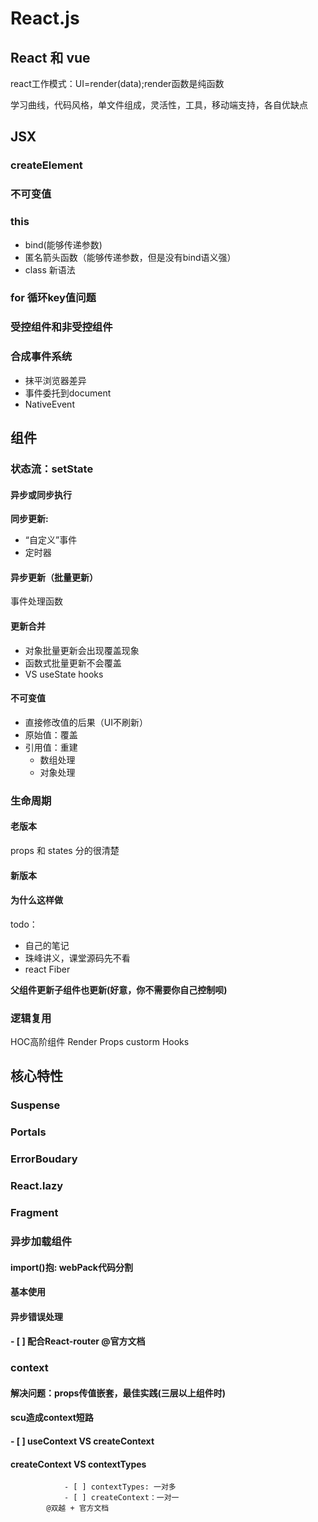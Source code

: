 # React.js

## React 和 vue

react工作模式：UI=render(data);render函数是纯函数

学习曲线，代码风格，单文件组成，灵活性，工具，移动端支持，各自优缺点

## JSX
### createElement
### 不可变值
### this
- bind(能够传递参数)
- 匿名箭头函数（能够传递参数，但是没有bind语义强）
- class 新语法
### for 循环key值问题
### 受控组件和非受控组件
### 合成事件系统
- 抹平浏览器差异
- 事件委托到document
- NativeEvent

## 组件
### 状态流：setState
#### 异步或同步执行
**同步更新:**
- “自定义”事件
- 定时器
#### 异步更新（批量更新）

事件处理函数

#### 更新合并
- 对象批量更新会出现覆盖现象
- 函数式批量更新不会覆盖
- VS useState hooks
#### 不可变值
- 直接修改值的后果（UI不刷新）
- 原始值：覆盖
- 引用值：重建
  - 数组处理
  - 对象处理  
### 生命周期

#### 老版本
props 和 states 分的很清楚
#### 新版本
#### 为什么这样做
todo：
- 自己的笔记
- 珠峰讲义，课堂源码先不看
- react Fiber

**父组件更新子组件也更新(好意，你不需要你自己控制呗)**

### 逻辑复用
HOC高阶组件
Render Props
custorm Hooks


## 核心特性
### Suspense
### Portals
### ErrorBoudary
### React.lazy
### Fragment
### 异步加载组件
#### import()抱: webPack代码分割
#### 基本使用
#### 异步错误处理
####	- [ ] 配合React-router @官方文档
### context
#### 解决问题：props传值嵌套，最佳实践(三层以上组件时)
#### scu造成context短路
#### - [ ] useContext VS createContext
#### createContext VS contextTypes
				- [ ] contextTypes: 一对多
				- [ ] createContext：一对一
			@双越 + 官方文档
